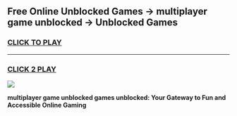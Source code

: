
## Free Online Unblocked Games → multiplayer game unblocked → Unblocked Games
<h3>
<a href="https://premium.freeplayer.one?title=multiplayer_game_unblocked&ref=21F">CLICK TO PLAY</a></h3>
<hr>

<h3>
<a href="https://premium.freeplayer.one?title=multiplayer_game_unblocked&ref=21F">CLICK 2 PLAY</a>
  
</h3>

<a href="https://premium.freeplayer.one?title=multiplayer_game_unblocked&ref=21F/"><img src="https://clearcache.store/games.png"></a>


**multiplayer game unblocked games unblocked: Your Gateway to Fun and Accessible Online Gaming**
